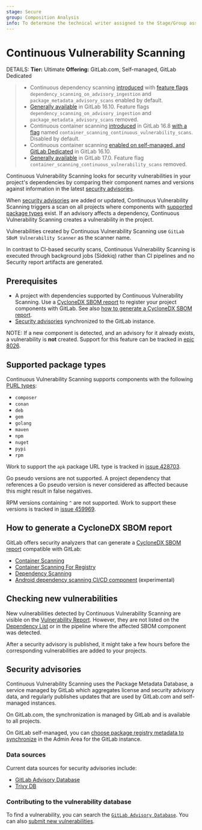 ```yaml
---
stage: Secure
group: Composition Analysis
info: To determine the technical writer assigned to the Stage/Group associated with this page, see https://handbook.gitlab.com/handbook/product/ux/technical-writing/#assignments
---
```


# Continuous Vulnerability Scanning

DETAILS:
**Tier:** Ultimate
**Offering:** GitLab.com, Self-managed, GitLab Dedicated

> - Continuous dependency scanning [introduced](https://gitlab.com/gitlab-org/gitlab/-/issues/371063) with [feature flags](../../../administration/feature_flags.md) `dependency_scanning_on_advisory_ingestion` and `package_metadata_advisory_scans` enabled by default.
> - [Generally available](https://gitlab.com/gitlab-org/gitlab/-/issues/425753) in GitLab 16.10. Feature flags `dependency_scanning_on_advisory_ingestion` and `package_metadata_advisory_scans` removed.
> - Continuous container scanning [introduced](https://gitlab.com/gitlab-org/gitlab/-/issues/435435) in GitLab 16.8 [with a flag](../../../administration/feature_flags.md) named `container_scanning_continuous_vulnerability_scans`. Disabled by default.
> - Continuous container scanning [enabled on self-managed, and GitLab Dedicated](https://gitlab.com/gitlab-org/gitlab/-/issues/437162) in GitLab 16.10.
> - [Generally available](https://gitlab.com/gitlab-org/gitlab/-/issues/443712) in GitLab 17.0. Feature flag `container_scanning_continuous_vulnerability_scans` removed.

Continuous Vulnerability Scanning looks for security vulnerabilities in your project's dependencies by comparing their component names and versions against information in the latest [security advisories](#security-advisories).

When [security advisories](#security-advisories) are added or updated, Continuous Vulnerability Scanning triggers a scan on all projects where components with [supported package types](#supported-package-types) exist. If an advisory affects a dependency, Continuous Vulnerability Scanning creates a vulnerability in the project.

Vulnerabilities created by Continuous Vulnerability Scanning use `GitLab SBoM Vulnerability Scanner` as the scanner name.

In contrast to CI-based security scans, Continuous Vulnerability Scanning is executed through background jobs (Sidekiq) rather than CI pipelines and no Security report artifacts are generated.

## Prerequisites

- A project with dependencies supported by Continuous Vulnerability Scanning. Use a [CycloneDX SBOM report](../../../ci/yaml/artifacts_reports.md#artifactsreportscyclonedx) to register your project components with GitLab. See also [how to generate a CycloneDX SBOM report](#how-to-generate-a-cyclonedx-sbom-report).
- [Security advisories](#security-advisories) synchronized to the GitLab instance.

NOTE:
If a new component is detected, and an advisory for it already exists, a vulnerability is **not** created. Support for
this feature can be tracked in [epic 8026](https://gitlab.com/groups/gitlab-org/-/epics/8026).

## Supported package types

Continuous Vulnerability Scanning supports components with the following [PURL types](https://github.com/package-url/purl-spec/blob/346589846130317464b677bc4eab30bf5040183a/PURL-TYPES.rst):

- `composer`
- `conan`
- `deb`
- `gem`
- `golang`
- `maven`
- `npm`
- `nuget`
- `pypi`
- `rpm`

Work to support the `apk` package URL type is tracked in [issue 428703](https://gitlab.com/gitlab-org/gitlab/-/issues/428703).

Go pseudo versions are not supported. A project dependency that references a Go pseudo version is
never considered as affected because this might result in false negatives.

RPM versions containing `^` are not supported. Work to support these versions is tracked in [issue 459969](https://gitlab.com/gitlab-org/gitlab/-/issues/459969).

## How to generate a CycloneDX SBOM report

GitLab offers security analyzers that can generate a [CycloneDX SBOM report](../../../ci/yaml/artifacts_reports.md#artifactsreportscyclonedx) compatible with GitLab:

- [Container Scanning](../container_scanning/index.md#configuration)
- [Container Scanning For Registry](../container_scanning/index.md#container-scanning-for-registry)
- [Dependency Scanning](../dependency_scanning/index.md#configuration)
- [Android dependency scanning CI/CD component](https://gitlab.com/explore/catalog/components/android-dependency-scanning) (experimental)

## Checking new vulnerabilities

New vulnerabilities detected by Continuous Vulnerability Scanning are visible on the [Vulnerability Report](../vulnerability_report/index.md).
However, they are not listed on the [Dependency List](../dependency_list/index.md) or in the pipeline where the affected SBOM component was detected.

After a security advisory is published, it might take a few hours before the corresponding vulnerabilities are added to your projects.

## Security advisories

Continuous Vulnerability Scanning uses the Package Metadata Database, a service managed by GitLab which aggregates license and security advisory data, and regularly publishes updates that are used by GitLab.com and self-managed instances.

On GitLab.com, the synchronization is managed by GitLab and is available to all projects.

On GitLab self-managed, you can [choose package registry metadata to synchronize](../../../administration/settings/security_and_compliance.md#choose-package-registry-metadata-to-sync) in the Admin Area for the GitLab instance.

### Data sources

Current data sources for security advisories include:

- [GitLab Advisory Database](https://advisories.gitlab.com/)
- [Trivy DB](https://github.com/aquasecurity/trivy-db)

### Contributing to the vulnerability database

To find a vulnerability, you can search the [`GitLab Advisory Database`](https://advisories.gitlab.com/).
You can also [submit new vulnerabilities](https://gitlab.com/gitlab-org/security-products/gemnasium-db/blob/master/CONTRIBUTING.md).
